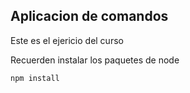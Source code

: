 ## Aplicacion de comandos

Este es el ejericio del curso

Recuerden instalar los paquetes de node

```
npm install
```